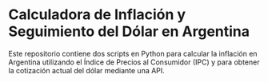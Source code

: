 # Calculadora de Inflación y Seguimiento del Dólar en Argentina

Este repositorio contiene dos scripts en Python para calcular la inflación en Argentina utilizando el Índice de Precios al Consumidor (IPC) y para obtener la cotización actual del dólar mediante una API.
